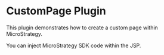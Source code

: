 # CustomPage Plugin

This plugin demonstrates how to create a custom page within MicroStrategy.

You can inject MicroStrategy SDK code within the JSP.